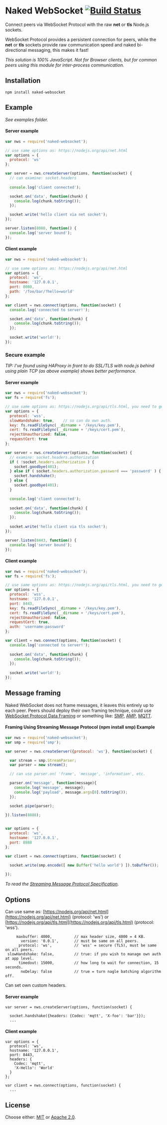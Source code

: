 # Naked WebSocket [![Build Status](https://api.travis-ci.org/fluidecho/naked-websocket.png)](https://travis-ci.org/fluidecho/naked-websocket)

Connect peers via WebSocket Protocol with the raw __net__ or __tls__ Node.js sockets.  

WebSocket Protocol provides a persistent connection for peers, while the __net__ or __tls__ sockets provide raw communication speed and naked bi-directional messaging, this makes it fast!  

_This solution is 100% JavaScript. Not for Browser clients, but for common peers using this module for inter-process communication._

## Installation

```
npm install naked-websocket
```

## Example

_See examples folder._

#### Server example

```js
var nws = require('naked-websocket');

// use same options as: https://nodejs.org/api/net.html
var options = {
  protocol: 'ws'
};

var server = nws.createServer(options, function(socket) {
  // can examine: socket.headers
  
  console.log('client connected');

  socket.on('data', function(chunk) {
    console.log(chunk.toString());
  });

  socket.write('hello client via net socket');
});

server.listen(8080, function() {
  console.log('server bound');
});

```

#### Client example

```js
var nws = require('naked-websocket');

// use same options as: https://nodejs.org/api/net.html
var options = {
  protocol: 'ws',
  hostname: '127.0.0.1',
  port: 8080,
  path: '/foo/bar/?hello=world'
};

var client = nws.connect(options, function(socket) {
  console.log('connected to server!');

  socket.on('data', function(chunk) {
    console.log(chunk.toString());
  });
  
  socket.write('world!');
});

```

### Secure example

_TIP: I've found using HAProxy in front to do SSL/TLS with node.js behind using plain TCP (as above example) shows better performance._ 

#### Server example

```js
var nws = require('naked-websocket');
var fs = require('fs');

// use same options as: https://nodejs.org/api/tls.html, you need to generate own key.pem and cert.pem.
var options = {
  protocol: 'wss',
  slowHandshake: true,    // so can do own auth.
  key: fs.readFileSync(__dirname + '/keys/key.pem'),
  cert: fs.readFileSync(__dirname + '/keys/cert.pem'),
  rejectUnauthorized: false,
  requestCert: true
};

var server = nws.createServer(options, function(socket) {
  // examine: socket.headers.authorization
  if ( !socket.headers.authorization ) {
    socket.goodbye(401);
  } else if ( socket.headers.authorization.password === 'password' ) {
    socket.handshake();
  } else {
    socket.goodbye(401);
  }

  console.log('client connected');
  
  socket.on('data', function(chunk) {
    console.log(chunk.toString());
  });
  
  socket.write('hello client via tls socket');
});

server.listen(8443, function() {
  console.log('server bound');
});

```

#### Client example

```js
var nws = require('naked-websocket');
var fs = require('fs');

// use same options as: https://nodejs.org/api/tls.html, you need to generate key.pem and cert.pem.
var options = {
  protocol: 'wss',
  hostname: '127.0.0.1',
  port: 8443,
  key: fs.readFileSync(__dirname + '/keys/key.pem'),
  cert: fs.readFileSync(__dirname + '/keys/cert.pem'),
  rejectUnauthorized: false,
  requestCert: true,
  auth: 'username:password'
};

var client = nws.connect(options, function(socket) {
  console.log('connected to server!');
  
  socket.on('data', function(chunk) {
    console.log(chunk.toString());
  });
  
  socket.write('world!');
});

```

## Message framing

Naked WebSocket does not frame messages, it leaves this entirely up to each peer. Peers should deploy their own framing technique, could use [WebSocket Protocol Data Framing](http://tools.ietf.org/html/rfc6455#section-5) or something like: [SMP](https://github.com/smprotocol/smp-node), [AMP](https://github.com/tj/node-amp), [MQTT](https://github.com/mqttjs/mqtt-packet).

#### Framing Using Streaming Message Protocol (npm install smp) Example

```js
var nws = require('naked-websocket');
var smp = require('smp');

var server = nws.createServer({protocol: 'ws'}, function(socket) {

  var stream = smp.StreamParser;
  var parser = new stream();

  // can use parser.on( 'frame', 'message', 'information', etc.

  parser.on('message', function(message){
    console.log('message', message);
    console.log('payload', message.args[0].toString());
  });

  socket.pipe(parser);
  
}).listen(8888);


var options = {
  protocol: 'ws',
  hostname: '127.0.0.1',
  port: 8888
};

var client = nws.connect(options, function(socket) {

  socket.write(smp.encode([ new Buffer('hello world') ]).toBuffer());
  
});

```
_To read the [Streaming Message Protocol Specification](http://smprotocol.github.io/)._

## Options

Can use same as: [https://nodejs.org/api/net.html](https://nodejs.org/api/net.html) (protocol: 'ws') or [https://nodejs.org/api/tls.html](https://nodejs.org/api/tls.html) (protocol: 'wss').

```
     maxbuffer: 4000,          // max header size, 4000 = 4 KB.
       version: '0.0.1',       // must be same on all peers.
      protocol: 'ws',          // 'wss' = secure (TLS), must be same on all peers.
 slowHandshake: false,         // true: if you wish to manage own auth at app level.
      timedout: 15000,         // how long to wait for connection, 15 seconds.
       noDelay: false          // true = turn nagle batching algorithm off.
```
Can set own custom headers.

#### Server example

```
var server = nws.createServer(options, function(socket) {
  
  socket.handshake({headers: {Codec: 'mqtt', 'X-foo': 'bar'}});
  ...
```

#### Client example

```
var options = {
  protocol: 'ws',
  hostname: '127.0.0.1',
  port: 8443,
  headers: {
    Codec: 'mqtt',
    'X-Hello': 'World'
  } 
};

var client = nws.connect(options, function(socket) {
  ...
```

## License

Choose either: [MIT](http://opensource.org/licenses/MIT) or [Apache 2.0](http://www.apache.org/licenses/LICENSE-2.0).

